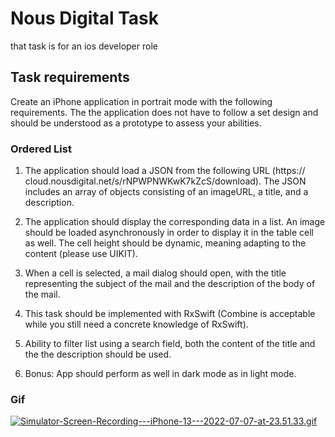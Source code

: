 # Nous Digital Task

that task is for an ios developer role 

## Task requirements 

Create an iPhone application in portrait mode with the following requirements. The
the application does not have to follow a set design and should be understood as a
prototype to assess your abilities.


### Ordered List

1. The application should load a JSON from the following URL (https://
cloud.nousdigital.net/s/rNPWPNWKwK7kZcS/download). The JSON includes an
array of objects consisting of an imageURL, a title, and a description.

2. The application should display the corresponding data in a list. An image should be
loaded asynchronously in order to display it in the table cell as well. The cell height
should be dynamic, meaning adapting to the content (please use UIKIT).

3. When a cell is selected, a mail dialog should open, with the title representing
the subject of the mail and the description of the body of the mail.
4. This task should be implemented with RxSwift (Combine is acceptable while you
still need a concrete knowledge of RxSwift).

5. Ability to filter list using a search field, both the content of the title and the
the description should be used.

6. Bonus: App should perform as well in dark mode as in light mode.




### Gif

[![Simulator-Screen-Recording---iPhone-13---2022-07-07-at-23.51.33.gif](https://s8.gifyu.com/images/Simulator-Screen-Recording---iPhone-13---2022-07-07-at-23.51.33.gif)](https://gifyu.com/image/SKWaV)


